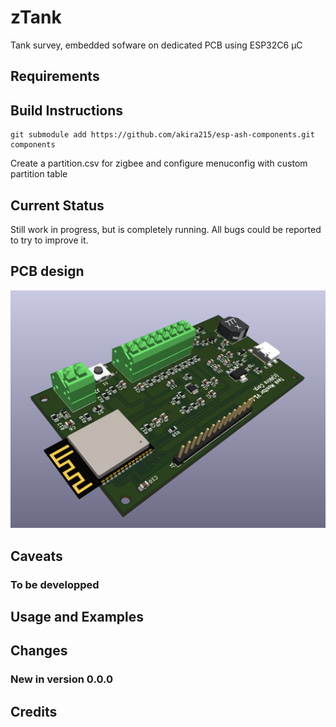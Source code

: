 # zTank
Tank survey, embedded sofware on dedicated PCB using ESP32C6 µC

## Requirements


## Build Instructions

```
git submodule add https://github.com/akira215/esp-ash-components.git components
```
Create a partition.csv for zigbee and configure menuconfig with custom partition table

## Current Status

Still work in progress, but is completely running. All bugs 
could be reported to try to improve it.

## PCB design

![Alt text](PCB/screenshot/TankMonitorV1_1.png?raw=true "3D view of PCB board")

## Caveats

### To be developped



## Usage and Examples



## Changes

### New in version 0.0.0


## Credits


